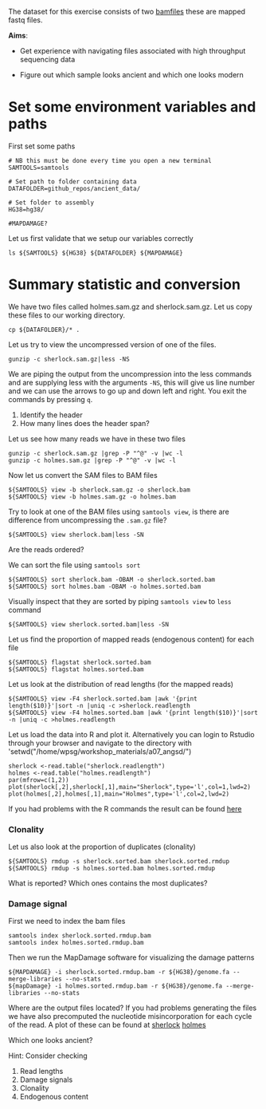 The dataset for this exercise consists of two [bamfiles](ancient_data/) these are mapped fastq files.

**Aims**:

  - Get experience with navigating files associated with high throughput sequencing data

  - Figure out which sample looks ancient and which one looks modern




# Set some environment variables and paths

First set some paths   

    # NB this must be done every time you open a new terminal
    SAMTOOLS=samtools
    
    # Set path to folder containing data
    DATAFOLDER=github_repos/ancient_data/
    
    # Set folder to assembly
    HG38=hg38/
    
    #MAPDAMAGE?


Let us first validate that we setup our variables correctly


```
ls ${SAMTOOLS} ${HG38} ${DATAFOLDER} ${MAPDAMAGE}
```

# Summary statistic and conversion

We have two files called holmes.sam.gz and sherlock.sam.gz. Let us copy these files to our working directory.

```
cp ${DATAFOLDER}/* .
```

Let us try to view the uncompressed version of one of the files.

```
gunzip -c sherlock.sam.gz|less -NS
```

We are piping the output from the uncompression into the less commands and are supplying less with the arguments `-NS`, this will give us line number and we can use the arrows to go up and down left and right. You exit the commands by pressing `q`.

 1. Identify the header
 2. How many lines does the header span?

Let us see how many reads we have in these two files

```
gunzip -c sherlock.sam.gz |grep -P "^@" -v |wc -l
gunzip -c holmes.sam.gz |grep -P "^@" -v |wc -l
```

Now let us convert the SAM files to BAM files

```
${SAMTOOLS} view -b sherlock.sam.gz -o sherlock.bam
${SAMTOOLS} view -b holmes.sam.gz -o holmes.bam
```

Try to look at one of the BAM files using `samtools view`, is there are difference from uncompressing the `.sam.gz` file?

```
${SAMTOOLS} view sherlock.bam|less -SN
```

Are the reads ordered?

We can sort the file using `samtools sort`

```
${SAMTOOLS} sort sherlock.bam -OBAM -o sherlock.sorted.bam
${SAMTOOLS} sort holmes.bam -OBAM -o holmes.sorted.bam
```

Visually inspect that they are sorted by piping `samtools view` to `less` command

```
${SAMTOOLS} view sherlock.sorted.bam|less -SN
```

Let us find the proportion of mapped reads (endogenous content) for each file

```
${SAMTOOLS} flagstat sherlock.sorted.bam
${SAMTOOLS} flagstat holmes.sorted.bam
```

Let us look at the distribution of read lengths (for the mapped reads)

```
${SAMTOOLS} view -F4 sherlock.sorted.bam |awk '{print length($10)}'|sort -n |uniq -c >sherlock.readlength
${SAMTOOLS} view -F4 holmes.sorted.bam |awk '{print length($10)}'|sort -n |uniq -c >holmes.readlength
```

Let us load the data into R and plot it. Alternatively you can login to Rstudio through your browser and navigate to the directory with 'setwd("/home/wpsg/workshop_materials/a07_angsd/")

```
sherlock <-read.table("sherlock.readlength")
holmes <-read.table("holmes.readlength")
par(mfrow=c(1,2))
plot(sherlock[,2],sherlock[,1],main="Sherlock",type='l',col=1,lwd=2)
plot(holmes[,2],holmes[,1],main="Holmes",type='l',col=2,lwd=2)

```

If you had problems with the R commands the result can be found [here](results/sherlock.holmes.rlen.pdf)

### Clonality
Let us also look at the proportion of duplicates (clonality)

```
${SAMTOOLS} rmdup -s sherlock.sorted.bam sherlock.sorted.rmdup
${SAMTOOLS} rmdup -s holmes.sorted.bam holmes.sorted.rmdup
```

What is reported? Which ones contains the most duplicates?

### Damage signal

First we need to index the bam files
```
samtools index sherlock.sorted.rmdup.bam 
samtools index holmes.sorted.rmdup.bam 
```

Then we run the MapDamage software for visualizing the damage patterns

```
${MAPDAMAGE} -i sherlock.sorted.rmdup.bam -r ${HG38}/genome.fa --merge-libraries --no-stats
${mapDamage} -i holmes.sorted.rmdup.bam -r ${HG38}/genome.fa --merge-libraries --no-stats
```
Where are the output files located?
If you had problems generating the files we have also precomputed the nucleotide misincorporation for each cycle of the read. A plot of these can be found at [sherlock](results/sherlock.nmis.pdf) [holmes](results/holmes.nmis.pdf)

Which one looks ancient? 

Hint: Consider checking

1. Read lengths
2. Damage signals
3. Clonality
4. Endogenous content
